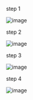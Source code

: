 step 1


![image](https://github.com/sujilucia/pure-js-counterapp/assets/160493142/4647cd81-c650-47d8-be48-916498b86fc9)


step 2


![image](https://github.com/sujilucia/pure-js-counterapp/assets/160493142/0a331c89-3217-444d-8304-1ed5d81e90d2)


step 3


![image](https://github.com/sujilucia/pure-js-counterapp/assets/160493142/a1cb1e9a-f710-4a02-bdbe-329191ff0beb)


step 4


![image](https://github.com/sujilucia/pure-js-counterapp/assets/160493142/144515f7-cccf-4133-a25a-b60f89bad5ad)

